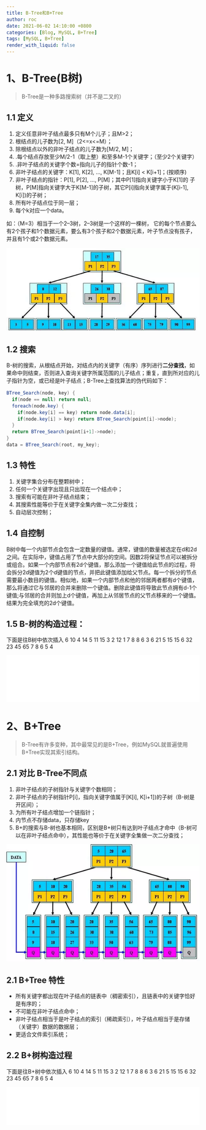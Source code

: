 ```yaml
---
title: B-Tree和B+Tree
author: roc
date: 2021-06-02 14:10:00 +0800
categories: [Blog, MySQL, B+Tree]
tags: [MySQL, B+Tree]
render_with_liquid: false
---
```



# 1、B-Tree(B树)

> B-Tree是一种多路搜索树（并不是二叉的）

## 1.1 定义

1. 定义任意非叶子结点最多只有M个儿子；且M>2；
2. 根结点的儿子数为[2, M]（2<=x<=M）；
3. 除根结点以外的非叶子结点的儿子数为[M/2, M]；
4. .每个结点存放至少M/2-1（取上整）和至多M-1个关键字；（至少2个关键字）
5. .非叶子结点的关键字个数=指向儿子的指针个数-1；
6. 非叶子结点的关键字：K[1], K[2], …, K[M-1]；且K[i] < K[i+1]；(按顺序)
7. 非叶子结点的指针：P[1], P[2], …, P[M]；其中P[1]指向关键字小于K[1]的
   子树，P[M]指向关键字大于K[M-1]的子树，其它P[i]指向关键字属于(K[i-1], K[i])的子树；
8. 所有叶子结点位于同一层；
9. 每个k对应一个data。

如：（M=3）相当于一个2–3树，2–3树是一个这样的一棵树， 它的每个节点要么有2个孩子和1个数据元素，要么有3个孩子和2个数据元素，叶子节点没有孩子，并且有1个或2个数据元素。

![](../../assets/img/blog/mysql/5687393-b2a7f4a75a657b0b.jpg)

## 1.2 搜索

​	B-树的搜索，从根结点开始，对结点内的关键字（有序）序列进行**二分查找**，如果命中则结束，否则进入查询关键字所属范围的儿子结点；重复，直到所对应的儿子指针为空，或已经是叶子结点；B-Tree上查找算法的伪代码如下：

```java
BTree_Search(node, key) { 
  if(node == null) return null;
  foreach(node.key) {
    if(node.key[i] == key) return node.data[i]; 
    if(node.key[i] > key) return BTree_Search(point[i]->node); 
  }
  return BTree_Search(point[i+1]->node); 
} 
data = BTree_Search(root, my_key);
```

## 1.3 特性

1. 关键字集合分布在整颗树中；
2. 任何一个关键字出现且只出现在一个结点中；
3. 搜索有可能在非叶子结点结束；
4. 其搜索性能等价于在关键字全集内做一次二分查找；
5. 自动层次控制；

## 1.4 自控制

​	B树中每一个内部节点会包含一定数量的键值。通常，键值的数量被选定在d和2d之间。在实际中，键值占用了节点中大部分的空间。因数2将保证节点可以被拆分或组合。如果一个内部节点有2d个键值，那么添加一个键值给此节点的过程，将会拆分2d键值为2个d键值的节点，并把此键值添加给父节点。每一个拆分的节点需要最小数目的键值。相似地，如果一个内部节点和他的邻居两者都有d个键值，那么将通过它与邻居的合并来删除一个键值。删除此键值将导致此节点拥有d-1个键值;与邻居的合并则加上d个键值，再加上从邻居节点的父节点移来的一个键值。结果为完全填充的2d个键值。

## 1.5 B-树的构造过程：

下面是往B树中依次插入
6 10 4 14 5 11 15 3 2 12 1 7 8 8 6 3 6 21 5 15 15 6 32 23 45 65 7 8 6 5 4

![](../../assets/img/blog/mysql/5687393-9d5d95ce7c3b42f4.gif)

# 2、B+Tree

> B-Tree有许多变种，其中最常见的是B+Tree，例如MySQL就普遍使用B+Tree实现其索引结构。

## 2.1 对比 B-Tree不同点

1. 非叶子结点的子树指针与关键字个数相同；
2. 非叶子结点的子树指针P[i]，指向关键字值属于[K[i], K[i+1])的子树（B-树是开区间）；
3. 为所有叶子结点增加一个链指针；
4. 内节点不存储data，只存储key
5. B+的搜索与B-树也基本相同，区别是B+树只有达到叶子结点才命中（B-树可以在非叶子结点命中），其性能也等价于在关键字全集做一次二分查找；

![](../../assets/img/blog/mysql/5687393-717ab97b31dfa84b.jpg)

## 2.1 B+Tree 特性

- 所有关键字都出现在叶子结点的链表中（稠密索引），且链表中的关键字恰好是有序的；
- 不可能在非叶子结点命中；
- 非叶子结点相当于是叶子结点的索引（稀疏索引），叶子结点相当于是存储（关键字）数据的数据层；
- 更适合文件索引系统；

## 2.2 B+树构造过程

下面是往B+树中依次插入
6 10 4 14 5 11 15 3 2 12 1 7 8 8 6 3 6 21 5 15 15 6 32 23 45 65 7 8 6 5 4

![](../../assets/img/blog/mysql/5687393-59a8ea11c8555ab0.gif)

